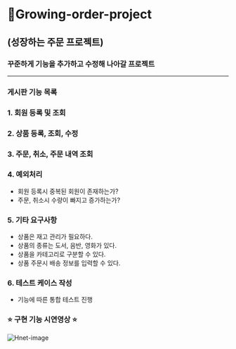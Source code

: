 # 🌳Growing-order-project
## (성장하는 주문 프로젝트)
### 꾸준하게 기능을 추가하고 수정해 나아갈 프로젝트
-----------------------------
### 게시판 기능 목록
### 1. 회원 등록 및 조회
### 2. 상품 등록, 조회, 수정
### 3. 주문, 취소, 주문 내역 조회
### 4. 예외처리
- 회원 등록시 중복된 회원이 존재하는가?
- 주문, 취소시 수량이 빠지고 증가하는가?
### 5. 기타 요구사항
- 상품은 재고 관리가 필요하다.
- 상품의 종류는 도서, 음반, 영화가 있다.
- 상품을 카테고리로 구분할 수 있다.
- 상품 주문시 배송 정보를 입력할 수 있다.
### 6. 테스트 케이스 작성
- 기능에 따른 통합 테스트 진행

### ⭐ 구현 기능 시연영상 ⭐
![Hnet-image](https://user-images.githubusercontent.com/57753502/153383305-d38214b9-5539-4fb5-b8d9-f654bdc9b0df.gif)

